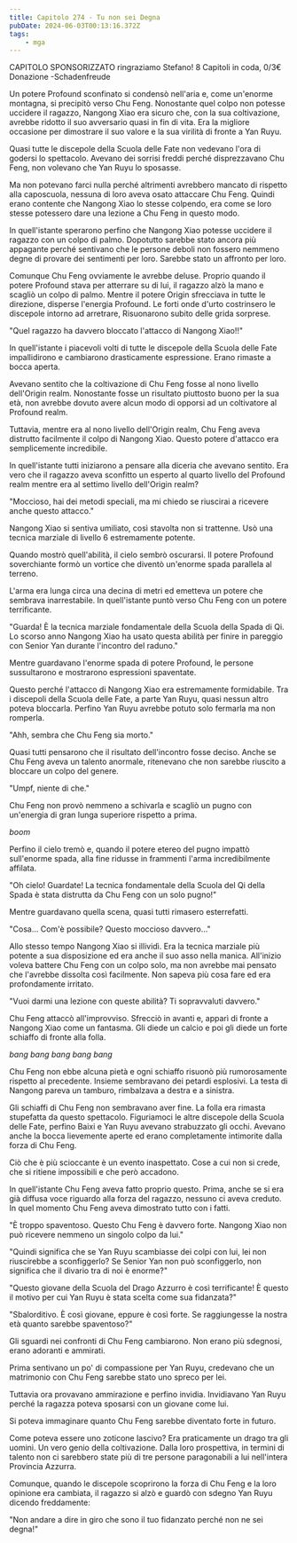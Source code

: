 ```yaml
---
title: Capitolo 274 - Tu non sei Degna
pubDate: 2024-06-03T00:13:16.372Z
tags:
    - mga
---
```

                
CAPITOLO SPONSORIZZATO ringraziamo Stefano!
8 Capitoli in coda, 0/3€ Donazione
-Schadenfreude 


Un potere Profound sconfinato si condensò nell'aria e, come un'enorme montagna, si precipitò verso Chu Feng. Nonostante quel colpo non potesse uccidere il ragazzo, Nangong Xiao era sicuro che, con la sua coltivazione, avrebbe ridotto il suo avversario quasi in fin di vita. Era la migliore occasione per dimostrare il suo valore e la sua virilità di fronte a Yan Ruyu.


Quasi tutte le discepole della Scuola delle Fate non vedevano l'ora di godersi lo spettacolo. Avevano dei sorrisi freddi perché disprezzavano Chu Feng, non volevano che Yan Ruyu lo sposasse.


Ma non potevano farci nulla perché altrimenti avrebbero mancato di rispetto alla caposcuola, nessuna di loro aveva osato attaccare Chu Feng. Quindi erano contente che Nangong Xiao lo stesse colpendo, era come se loro stesse potessero dare una lezione a Chu Feng in questo modo.


In quell'istante sperarono perfino che Nangong Xiao potesse uccidere il ragazzo con un colpo di palmo. Dopotutto sarebbe stato ancora più appagante perché sentivano che le persone deboli non fossero nemmeno degne di provare dei sentimenti per loro. Sarebbe stato un affronto per loro.


Comunque Chu Feng ovviamente le avrebbe deluse. Proprio quando il potere Profound stava per atterrare su di lui, il ragazzo alzò la mano e scagliò un colpo di palmo. Mentre il potere Origin sfrecciava in tutte le direzione, disperse l'energia Profound. Le forti onde d'urto costrinsero le discepole intorno ad arretrare, Risuonarono subito delle grida sorprese.


"Quel ragazzo ha davvero bloccato l'attacco di Nangong Xiao!!"


In quell'istante i piacevoli volti di tutte le discepole della Scuola delle Fate impallidirono e cambiarono drasticamente espressione. Erano rimaste a bocca aperta.


Avevano sentito che la coltivazione di Chu Feng fosse al nono livello dell'Origin realm. Nonostante fosse un risultato piuttosto buono per la sua età, non avrebbe dovuto avere alcun modo di opporsi ad un coltivatore al Profound realm.


Tuttavia, mentre era al nono livello dell'Origin realm, Chu Feng aveva distrutto facilmente il colpo di Nangong Xiao. Questo potere d'attacco era semplicemente incredibile.


In quell'istante tutti iniziarono a pensare alla diceria che avevano sentito. Era vero che il ragazzo aveva sconfitto un esperto al quarto livello del Profound realm mentre era al settimo livello dell'Origin realm?


"Moccioso, hai dei metodi speciali, ma mi chiedo se riuscirai a ricevere anche questo attacco."


Nangong Xiao si sentiva umiliato, così stavolta non si trattenne. Usò una tecnica marziale di livello 6 estremamente potente.


Quando mostrò quell'abilità, il cielo sembrò oscurarsi. Il potere Profound soverchiante formò un vortice che diventò un'enorme spada parallela al terreno.


L'arma era lunga circa una decina di metri ed emetteva un potere che sembrava inarrestabile. In quell'istante puntò verso Chu Feng con un potere terrificante.


"Guarda! È la tecnica marziale fondamentale della Scuola della Spada di Qi. Lo scorso anno Nangong Xiao ha usato questa abilità per finire in pareggio con Senior Yan durante l'incontro del raduno."


Mentre guardavano l'enorme spada di potere Profound, le persone sussultarono e mostrarono espressioni spaventate.


Questo perché l'attacco di Nangong Xiao era estremamente formidabile. Tra i discepoli della Scuola delle Fate, a parte Yan Ruyu, quasi nessun altro poteva bloccarla. Perfino Yan Ruyu avrebbe potuto solo fermarla ma non romperla.


"Ahh, sembra che Chu Feng sia morto."


Quasi tutti pensarono che il risultato dell'incontro fosse deciso. Anche se Chu Feng aveva un talento anormale, ritenevano che non sarebbe riuscito a bloccare un colpo del genere.


"Umpf, niente di che."


Chu Feng non provò nemmeno a schivarla e scagliò un pugno con un'energia di gran lunga superiore rispetto a prima.


*boom*


Perfino il cielo tremò e, quando il potere etereo del pugno impattò sull'enorme spada, alla fine ridusse in frammenti l'arma incredibilmente affilata.


"Oh cielo! Guardate! La tecnica fondamentale della Scuola del Qi della Spada è stata distrutta da Chu Feng con un solo pugno!"


Mentre guardavano quella scena, quasi tutti rimasero esterrefatti.


"Cosa... Com'è possibile? Questo moccioso davvero..."


Allo stesso tempo Nangong Xiao si illividì. Era la tecnica marziale più potente a sua disposizione ed era anche il suo asso nella manica. All'inizio voleva battere Chu Feng con un colpo solo, ma non avrebbe mai pensato che l'avrebbe dissolta così facilmente. Non sapeva più cosa fare ed era profondamente irritato.


"Vuoi darmi una lezione con queste abilità? Ti sopravvaluti davvero."


Chu Feng attaccò all'improvviso. Sfrecciò in avanti e, apparì di fronte a Nangong Xiao come un fantasma. Gli diede un calcio e poi gli diede un forte schiaffo di fronte alla folla.


*bang bang bang bang bang*


Chu Feng non ebbe alcuna pietà e ogni schiaffo risuonò più rumorosamente rispetto al precedente. Insieme sembravano dei petardi esplosivi. La testa di Nangong pareva un tamburo, rimbalzava a destra e a sinistra.


Gli schiaffi di Chu Feng non sembravano aver fine. La folla era rimasta stupefatta da questo spettacolo. Figuriamoci le altre discepole della Scuola delle Fate, perfino Baixi e Yan Ruyu avevano strabuzzato gli occhi. Avevano anche la bocca lievemente aperte ed erano completamente intimorite dalla forza di Chu Feng.


Ciò che è più scioccante è un evento inaspettato. Cose a cui non si crede, che si ritiene impossibili e che però accadono.


In quell'istante Chu Feng aveva fatto proprio questo. Prima, anche se si era già diffusa voce riguardo alla forza del ragazzo, nessuno ci aveva creduto. In quel momento Chu Feng aveva dimostrato tutto con i fatti.


"È troppo spaventoso. Questo Chu Feng è davvero forte. Nangong Xiao non può ricevere nemmeno un singolo colpo da lui."


"Quindi significa che se Yan Ruyu scambiasse dei colpi con lui, lei non riuscirebbe a sconfiggerlo? Se Senior Yan non può sconfiggerlo, non significa che il divario tra di noi è enorme?"


"Questo giovane della Scuola del Drago Azzurro è così terrificante! È questo il motivo per cui Yan Ruyu è stata scelta come sua fidanzata?"


"Sbalorditivo. È così giovane, eppure è così forte. Se raggiungesse la nostra età quanto sarebbe spaventoso?"


Gli sguardi nei confronti di Chu Feng cambiarono. Non erano più sdegnosi, erano adoranti e ammirati.


Prima sentivano un po' di compassione per Yan Ruyu, credevano che un matrimonio con Chu Feng sarebbe stato uno spreco per lei.


Tuttavia ora provavano ammirazione e perfino invidia. Invidiavano Yan Ruyu perché la ragazza poteva sposarsi con un giovane come lui.


Si poteva immaginare quanto Chu Feng sarebbe diventato forte in futuro.


Come poteva essere uno zoticone lascivo? Era praticamente un drago tra gli uomini. Un vero genio della coltivazione. Dalla loro prospettiva, in termini di talento non ci sarebbero state più di tre persone paragonabili a lui nell'intera Provincia Azzurra.


Comunque, quando le discepole scoprirono la forza di Chu Feng e la loro opinione era cambiata, il ragazzo si alzò e guardò con sdegno Yan Ruyu dicendo freddamente:


"Non andare a dire in giro che sono il tuo fidanzato perché non ne sei degna!"



